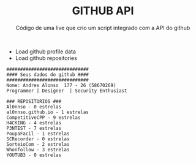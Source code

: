 
<h1 align="center">
<br>
  GITHUB API
<br>
</h1>

<p align="center">Código de uma live que crio um script integrado com a API do github</p>
<br>

- Load github profile data
- Load github repositories

```
##############################
#### Seus dados do github ####
##############################
Nome: Andres Alonso  177 - 26 (58670269)
Programmer | Designer  | Security Enthusiast

### REPOSITORIOS ###
Al0nnso - 0 estrelas
al0nnso.github.io - 1 estrelas
CompetitiveCPP - 9 estrelas
H4CKING - 4 estrelas
P3NTEST - 7 estrelas
PoupaFacil - 1 estrelas
SCRecorder - 0 estrelas
SorteioCom - 2 estrelas
Whonfollow - 3 estrelas
YOUTUB3 - 0 estrelas
```
